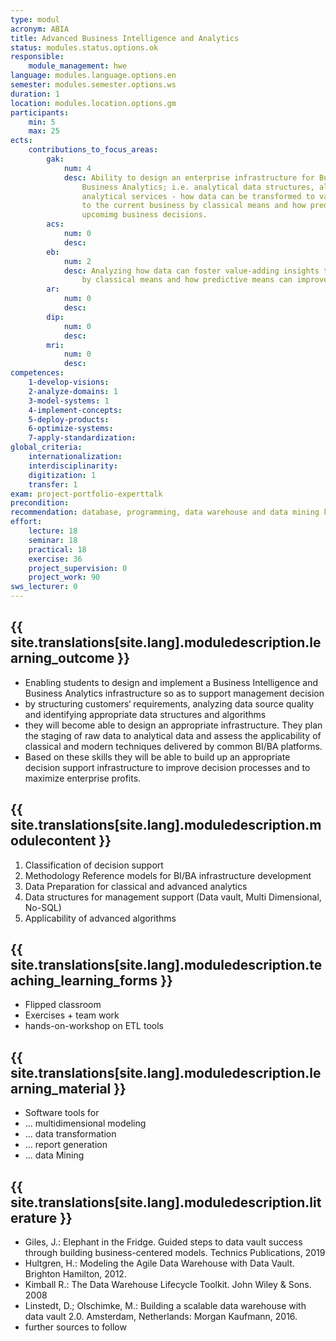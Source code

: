 ```yaml
---
type: modul
acronym: ABIA
title: Advanced Business Intelligence and Analytics
status: modules.status.options.ok
responsible: 
    module_management: hwe
language: modules.language.options.en
semester: modules.semester.options.ws
duration: 1
location: modules.location.options.gm
participants: 
    min: 5
    max: 25
ects: 
    contributions_to_focus_areas:
        gak: 
            num: 4
            desc: Ability to design an enterprise infrastructure for Business Intelligence / 
                Business Analytics; i.e. analytical data structures, algorithms and processes to deliver 
                analytical services - how data can be transformed to value-adding insights 
                to the current business by classical means and how predictive means can improve 
                upcomimg business decisions. 
        acs: 
            num: 0
            desc:
        eb: 
            num: 2
            desc: Analyzing how data can foster value-adding insights to the current business 
                by classical means and how predictive means can improve upcomimg business decisions. 
        ar: 
            num: 0
            desc:
        dip: 
            num: 0
            desc:
        mri: 
            num: 0
            desc:
competences:
    1-develop-visions: 
    2-analyze-domains: 1
    3-model-systems: 1
    4-implement-concepts:
    5-deploy-products:
    6-optimize-systems:
    7-apply-standardization:
global_criteria:
    internationalization:
    interdisciplinarity:
    digitization: 1
    transfer: 1
exam: project-portfolio-experttalk
precondition: 
recommendation: database, programming, data warehouse and data mining knowledge on Bachelor's level
effort:
    lecture: 18
    seminar: 18
    practical: 18
    exercise: 36
    project_supervision: 0
    project_work: 90
sws_lecturer: 0  
---
```




## {{ site.translations[site.lang].moduledescription.learning_outcome }}
<!-- Learning Outcome -->

* Enabling students to design and implement a Business Intelligence and Business Analytics infrastructure so as to support management decision
* by structuring customers‘ requirements, analyzing data source quality and identifying appropriate data structures and algorithms
* they will become able to design an appropriate infrastructure. They plan the staging of raw data to analytical data and assess the applicability of classical and modern techniques delivered by common BI/BA platforms.
* Based on these skills they will be able to build up an appropriate decision support infrastructure to improve decision processes and to maximize enterprise profits.


  
## {{ site.translations[site.lang].moduledescription.modulecontent }}
<!-- Modulinhalt -->

1. Classification of decision support
2. Methodology Reference models for BI/BA infrastructure development
3. Data Preparation for classical and advanced analytics 
4. Data structures for management support (Data vault, Multi Dimensional, No-SQL)
5. Applicability of advanced algorithms




## {{ site.translations[site.lang].moduledescription.teaching_learning_forms }}
<!-- Lehr- und Lernformen -->

* Flipped classroom
* Exercises + team work
* hands-on-workshop on ETL tools


## {{ site.translations[site.lang].moduledescription.learning_material }}
<!-- Zur Verfügung gestelltes Lehrmaterial -->

* Software tools for
* ... multidimensional modeling
* ... data transformation
* ... report generation
* ... data Mining


## {{ site.translations[site.lang].moduledescription.literature }}
<!-- Weiterführende Literatur -->

* Giles, J.: Elephant in the Fridge. Guided steps to data vault success through building business-centered models. Technics Publications, 2019
* Hultgren, H.: Modeling the Agile Data Warehouse with Data Vault. Brighton Hamilton, 2012.
* Kimball R.: The Data Warehouse Lifecycle Toolkit. John Wiley & Sons. 2008
* Linstedt, D.; Olschimke, M.: Building a scalable data warehouse with data vault 2.0. Amsterdam, Netherlands: Morgan Kaufmann, 2016.
* further sources to follow